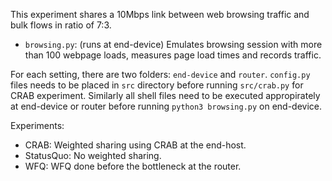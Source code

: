 This experiment shares a 10Mbps link between web browsing traffic and bulk flows in ratio of 7:3. 

- `browsing.py`: (runs at end-device) Emulates browsing session with more than 100 webpage loads, measures page load times and records traffic.


For each setting, there are two folders: `end-device` and `router`. `config.py` files needs to be placed in `src` directory before running `src/crab.py` for CRAB experiment. Similarly all shell files need to be executed appropirately at end-device or router before running `python3 browsing.py` on end-device.

Experiments:

- CRAB: Weighted sharing using CRAB at the end-host.
- StatusQuo: No weighted sharing.
- WFQ: WFQ done before the bottleneck at the router.